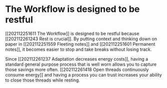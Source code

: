 # The Workflow is designed to be restful
[[202112251611 The Workflow]] is designed to be restful because [[202112261243 Rest is crucial]]. By putting context and thinking down on paper in [[202112251559 Fleeting notes]] and [[202112251601 Permanent notes]], it becomes easier to stop and take breaks without losing track.

Since [[202112261237 Adaptation decreases energy costs]], having a standard general purpose process that is well worn allows you to capture those savings more often. [[202112261418 Open threads continuously consume energy]] and having a process you can trust increases your ability to close those threads while resting.